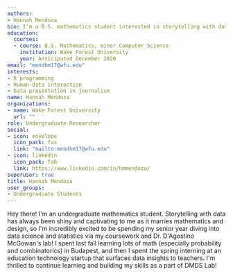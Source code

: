 ```yaml
---
authors:
- Hannah Mendoza
bio: I'm a B.S. mathematics student interested in storytelling with data.
education:
  courses:
  - course: B.S. Mathematics, minor Computer Science
    institution: Wake Forest University
    year: Anticipated December 2020
email: "mendhm17@wfu.edu"
interests:
- R programming
- Human-data interaction
- Data presentation in journalism
name: Hannah Mendoza
organizations:
- name: Wake Forest University
  url: ""
role: Undergraduate Researcher
social:
- icon: envelope
  icon_pack: fas
  link: "mailto:mendhm17@wfu.edu"
- icon: linkedin
  icon_pack: fab
  link: https://www.linkedin.com/in/hmmendoza/
superuser: true
title: Hannah Mendoza
user_groups:
- Undergraduate Students
---
```


Hey there! I'm an undergraduate mathematics student. Storytelling with data has always been shiny and captivating to me as it marries mathematics and design, so I'm incredibly excited to be spending my senior year diving into data science and statistics via my coursework and Dr. D'Agostino McGowan's lab! I spent last fall learning lots of math (especially probability and combinatorics) in Budapest, and then I spent the spring interning at an education technology startup that surfaces data insights to teachers. I'm thrilled to continue learning and building my skills as a part of DMDS Lab!
